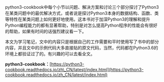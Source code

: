 python3-cookbook中每个小节以问题、解决方案和讨论三个部分探讨了Python3在某类问题中的最优解决方式，或者说是探讨Python3本身的数据结构、函数、类等特性在某类问题上如何更好地使用。这本书对于加深Python3的理解和提升Python编程能力的都有显著帮助，特别是对怎么提高Python程序的性能会有很好的帮助，如果有时间的话强烈建议看一下。

本文为学习笔记，文中的内容只是根据自己的工作需要和平时使用写了书中的部分内容，并且文中的示例代码大多直接贴的原文代码，当然，代码都在Python3.6的环境上都验证过了的。有兴趣的可以去看全文。

**python3-cookbook：**[https://python3-cookbook.readthedocs.io/zh\_CN/latest/index.html](https://python3-cookbook.readthedocs.io/zh_CN/latest/index.html)

